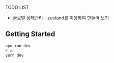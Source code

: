 TODO LIST 

- 글로벌 상태관리 - zustand를 이용하여 만들어 보기


## Getting Started

```bash
npm run dev
# or
yarn dev

